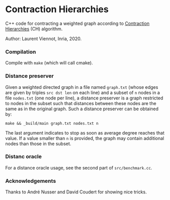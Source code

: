 # Contraction Hierarchies

C++ code for contracting a weighted graph according to [Contraction Hierarchies](https://en.wikipedia.org/wiki/Contraction_hierarchies) (CH) algorithm.

Author: Laurent Viennot, Inria, 2020.

### Compilation

Compile with `make` (which will call cmake).

### Distance preserver

Given a weighted directed graph in a file named `graph.txt` (whose edges are given by triples `src dst len` on each line) and a subset of `n` nodes in a file `nodes.txt` (one node per line), a distance preserver is a graph restricted to nodes in the subset such that distances between these nodes are the same as in the original graph. Such a distance preserver can be obtained by:

```
make && _build/main graph.txt nodes.txt n
```

The last argument indicates to stop as soon as average degree reaches that value. If a value smaller than `n` is provided, the graph may contain additional nodes than those in the subset.


### Distanc oracle

For a distance oracle usage, see the second part of `src/benchmark.cc`.


### Acknowledgements

Thanks to André Nusser and David Coudert for showing nice tricks.


